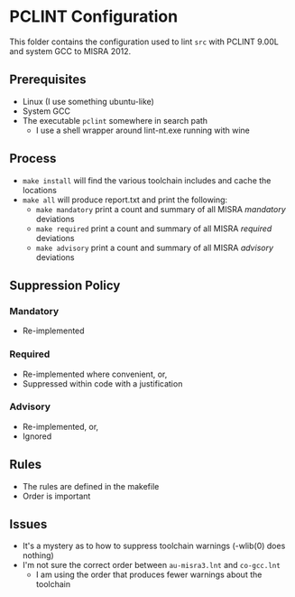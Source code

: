 PCLINT Configuration
====================

This folder contains the configuration used to lint `src` with PCLINT 9.00L and
system GCC to MISRA 2012.

## Prerequisites

- Linux (I use something ubuntu-like)
- System GCC
- The executable `pclint` somewhere in search path
    - I use a shell wrapper around lint-nt.exe running with wine

## Process

- `make install` will find the various toolchain includes and cache the locations
- `make all` will produce report.txt and print the following:
    - `make mandatory` print a count and summary of all MISRA *mandatory* deviations
    - `make required` print a count and summary of all MISRA *required* deviations
    - `make advisory` print a count and summary of all MISRA *advisory* deviations

## Suppression Policy

### Mandatory

- Re-implemented

### Required

- Re-implemented where convenient, or,
- Suppressed within code with a justification

### Advisory

- Re-implemented, or,
- Ignored

## Rules

- The rules are defined in the makefile
- Order is important
    
## Issues

- It's a mystery as to how to suppress toolchain warnings (-wlib(0) does nothing)
- I'm not sure the correct order between `au-misra3.lnt` and `co-gcc.lnt`
    - I am using the order that produces fewer warnings about the toolchain





